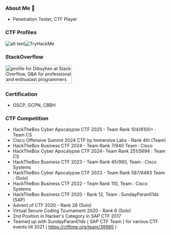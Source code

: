 ### About Me 👋
- Penetration Tester, CTF Player

### CTF Profiles
![alt text](https://www.hackthebox.com/badge/image/2111)<img src="https://tryhackme-badges.s3.amazonaws.com/dibsy0x.png" alt="TryHackMe">


### StackOverflow
<a href="https://stackoverflow.com/users/2626085/dibsyhex"><img src="https://stackoverflow.com/users/flair/2626085.png" width="208" height="58" alt="profile for Dibsyhex at Stack Overflow, Q&amp;A for professional and enthusiast programmers" title="profile for Dibsyhex at Stack Overflow, Q&amp;A for professional and enthusiast programmers"></a>

### Certification
- OSCP, GCPN, CBBH

### CTF Competition

- HackTheBox Cyber Apocalypse CTF 2025 - Team Rank 104/8100+ : Team CS
- Cisco Offensive Summit 2024 CTF by Immersive Labs - Rank 4th (Team)
- HackTheBox Business CTF 2024 - Team Rank 7/940 Team : Cisco
- HackTheBox Cyber Apocalypse CTF 2024- Team Rank 251/5694 : Team CS
- HackTheBox Business CTF 2023 - Team Rank 45/980, Team : Cisco Systems
- HackTheBox Cyber Apocalypse CTF 2023 - Team Rank 587/6483 Team : (Solo)
- HackTheBox Business CTF 2022 - Team Rank 110, Team : Cisco Systems
- HackTheBox Business CTF 2020 - Rank 12, Team : SundayParan01ds (SAP)
- Advent of CTF 2020  - Rank 26 (Solo)
- Virtual Secure Coding Tournament 2020 - Rank 6 (Solo)
- 2nd Position in Hacker's Category in SAP CTF 2017
- Teamed up with SundayParan01ds ( SAP CTF Team ) for various CTF events till 2021 ( https://ctftime.org/team/39985 )
